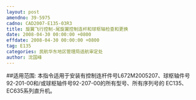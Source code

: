 ```yaml
---
layout: post
amendno: 39-5975
cadno: CAD2007-E135-03R3
title: 旋翼飞行控制-尾旋翼控制连杆和球枢轴检查和更换
date: 2008-04-30 00:00:00 +0800
effdate: 2008-04-30 00:00:00 +0800
tag: E135
categories: 民航华东地区管理局适航审定处
author: 沈国峰
---
```


##适用范围:
本指令适用于安装有控制连杆件号L672M2005207、球枢轴件号 92-201-00和/或球枢轴件号92-207-00的所有型号、所有序列号的 EC135、EC635系列直升机。

